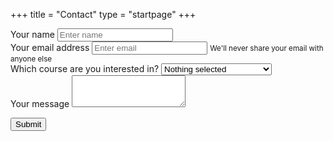 +++
title = "Contact"
type = "startpage"
+++


<div class="row">
<div class="col-sm-6 col-sm-offset-3">

<form name="contact" method="POST" data-netlify="true">
  <div class="form-group">
    <label for="nameField">Your name</label>
    <input type="input" class="form-control" id="nameField" name="name" placeholder="Enter name">
  </div>

  <div class="form-group">
    <label for="emailAddress">Your email address</label>
    <input type="input" class="form-control" id="emailAddress" name="email" aria-describedby="emailHelp" placeholder="Enter email">
    <small id="emailHelp" class="form-text text-muted">We'll never share your email with anyone else</small>
  </div>
  
  <div class="form-group">
    <label for="courseField">Which course are you interested in?</label>
    <select class="form-control" id="courseField" name="course">
      <option>Nothing selected</option>
      <option>Customer Segmentation</option>
      <option>Automated Reporting</option>
      <option>Google Analytics</option>
      <option>Reproducible Dashboards</option>
    </select>
  </div>
  
  <div class="form-group">
    <label for="textField">Your message</label>
    <textarea class="form-control" id="textField" rows="3" name="message"></textarea>
  </div>
  
  <button type="submit" class="btn btn-primary">Submit</button>
</form>
  
</div>
</div>